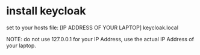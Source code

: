 # install keycloak

set to your hosts file:
[IP ADDRESS OF YOUR LAPTOP] keycloak.local

NOTE: do not use 127.0.0.1 for your IP Address, use the actual IP Address of your laptop.
